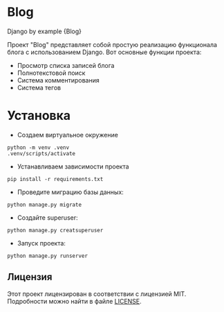 # Blog
Django by example {Blog}

Проект "Blog" представляет собой простую реализацию функционала блога с использованием Django. Вот основные функции проекта:
* Просмотр списка записей блога
* Полнотекстовой поиск
* Система комментирования
* Система тегов

# Установка

* Создаем виртуальное окружение
```
python -m venv .venv
.venv/scripts/activate
```

* Устанавливаем зависимости проекта
```
pip install -r requirements.txt
```

* Проведите миграцию базы данных:
```
python manage.py migrate
```

* Создайте superuser:
```
python manage.py creatsuperuser
```

* Запуск проекта:
```
python manage.py runserver
```

## Лицензия

Этот проект лицензирован в соответствии с лицензией MIT. Подробности можно найти в файле [LICENSE](LICENSE).

